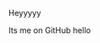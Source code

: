 Heyyyyy

Its me on GitHub
hello

<!---
BACK-Incorporated/BACK-Incorporated is a ✨ special ✨ repository because its `README.md` (this file) appears on your GitHub profile.
You can click the Preview link to take a look at your changes.
--->

